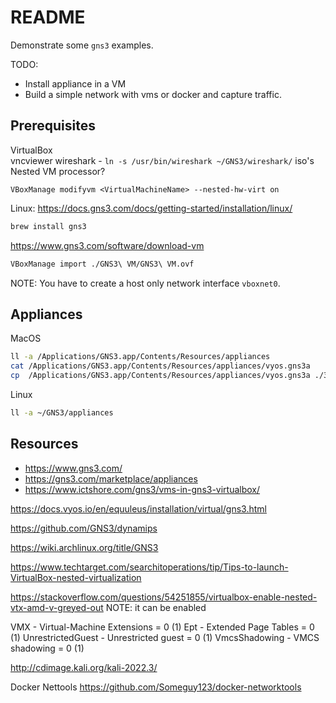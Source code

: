 # README

Demonstrate some `gns3` examples.  

TODO:  

* Install appliance in a VM
* Build a simple network with vms or docker and capture traffic.

## Prerequisites

VirtualBox  
vncviewer 
wireshark - `ln -s /usr/bin/wireshark ~/GNS3/wireshark/` 
iso's  
Nested VM processor? 

`VBoxManage modifyvm <VirtualMachineName> --nested-hw-virt on`

Linux: https://docs.gns3.com/docs/getting-started/installation/linux/

```sh
brew install gns3
```

https://www.gns3.com/software/download-vm

```sh
VBoxManage import ./GNS3\ VM/GNS3\ VM.ovf
```

NOTE: You have to create a host only network interface `vboxnet0`.

## Appliances

MacOS

```sh
ll -a /Applications/GNS3.app/Contents/Resources/appliances 
cat /Applications/GNS3.app/Contents/Resources/appliances/vyos.gns3a    
cp  /Applications/GNS3.app/Contents/Resources/appliances/vyos.gns3a ./32_gns3/applicances                                  
```

Linux

```sh
ll -a ~/GNS3/appliances  
```




## Resources

* https://www.gns3.com/
* https://gns3.com/marketplace/appliances
* https://www.ictshore.com/gns3/vms-in-gns3-virtualbox/


https://docs.vyos.io/en/equuleus/installation/virtual/gns3.html


https://github.com/GNS3/dynamips

https://wiki.archlinux.org/title/GNS3

https://www.techtarget.com/searchitoperations/tip/Tips-to-launch-VirtualBox-nested-virtualization

https://stackoverflow.com/questions/54251855/virtualbox-enable-nested-vtx-amd-v-greyed-out
NOTE: it can be enabled 

VMX - Virtual-Machine Extensions = 0 (1)
Ept - Extended Page Tables = 0 (1)
UnrestrictedGuest - Unrestricted guest = 0 (1)
VmcsShadowing - VMCS shadowing = 0 (1)

http://cdimage.kali.org/kali-2022.3/

Docker Nettools
https://github.com/Someguy123/docker-networktools

